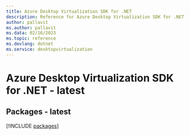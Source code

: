 ```yaml
---
title: Azure Desktop Virtualization SDK for .NET
description: Reference for Azure Desktop Virtualization SDK for .NET
author: pallavit
ms.author: pallavit
ms.data: 02/16/2023
ms.topic: reference
ms.devlang: dotnet
ms.service: desktopvirtualization
---
```

# Azure Desktop Virtualization SDK for .NET - latest
## Packages - latest
[!INCLUDE [packages](desktop-virtualization-index.md)]
